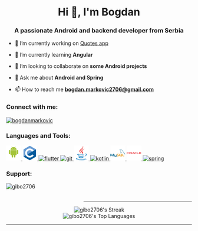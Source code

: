 <h1 align="center">Hi 👋, I'm Bogdan</h1>
<h3 align="center">A passionate Android and backend developer from Serbia</h3>

- 🔭 I’m currently working on [Quotes app](https://github.com/Gibo2706/QuoteApp)

- 🌱 I’m currently learning **Angular**

- 👯 I’m looking to collaborate on **some Android projects**

- 💬 Ask me about **Android and Spring**

- 📫 How to reach me **bogdan.markovic2706@gmail.com**

<h3 align="left">Connect with me:</h3>
<p align="left">
<a href="https://linkedin.com/in/bogdanmarkovic" target="blank"><img align="center" src="https://raw.githubusercontent.com/rahuldkjain/github-profile-readme-generator/master/src/images/icons/Social/linked-in-alt.svg" alt="bogdanmarkovic" height="30" width="40" /></a>
</p>

<h3 align="left">Languages and Tools:</h3>
<p align="left"> <a href="https://developer.android.com" target="_blank" rel="noreferrer"> <img src="https://raw.githubusercontent.com/devicons/devicon/master/icons/android/android-original-wordmark.svg" alt="android" width="40" height="40"/> </a> <a href="https://www.cprogramming.com/" target="_blank" rel="noreferrer"> <img src="https://raw.githubusercontent.com/devicons/devicon/master/icons/c/c-original.svg" alt="c" width="40" height="40"/> </a> <a href="https://flutter.dev" target="_blank" rel="noreferrer"> <img src="https://www.vectorlogo.zone/logos/flutterio/flutterio-icon.svg" alt="flutter" width="40" height="40"/> </a> <a href="https://git-scm.com/" target="_blank" rel="noreferrer"> <img src="https://www.vectorlogo.zone/logos/git-scm/git-scm-icon.svg" alt="git" width="40" height="40"/> </a> <a href="https://www.java.com" target="_blank" rel="noreferrer"> <img src="https://raw.githubusercontent.com/devicons/devicon/master/icons/java/java-original.svg" alt="java" width="40" height="40"/> </a> <a href="https://kotlinlang.org" target="_blank" rel="noreferrer"> <img src="https://www.vectorlogo.zone/logos/kotlinlang/kotlinlang-icon.svg" alt="kotlin" width="40" height="40"/> </a> <a href="https://www.mysql.com/" target="_blank" rel="noreferrer"> <img src="https://raw.githubusercontent.com/devicons/devicon/master/icons/mysql/mysql-original-wordmark.svg" alt="mysql" width="40" height="40"/> </a> <a href="https://www.oracle.com/" target="_blank" rel="noreferrer"> <img src="https://raw.githubusercontent.com/devicons/devicon/master/icons/oracle/oracle-original.svg" alt="oracle" width="40" height="40"/> </a> <a href="https://spring.io/" target="_blank" rel="noreferrer"> <img src="https://www.vectorlogo.zone/logos/springio/springio-icon.svg" alt="spring" width="40" height="40"/> </a> </p>

<h3 align="left">Support:</h3>
<p><a href="https://www.buymeacoffee.com/gibo2706"> <img align="left" src="https://cdn.buymeacoffee.com/buttons/v2/default-yellow.png" height="50" width="210" alt="gibo2706" /></a></p><br><br>

<hr>
<div align="center">
  <img src="https://github-readme-streak-stats.herokuapp.com/?user=gibo2706&theme=vue-dark&hide_border=true" alt="gibo2706's Streak" />
  <br>
  <img src="https://github-readme-stats.vercel.app/api/top-langs/?username=gibo2706&theme=vue-dark&show_icons=true&hide_border=true&layout=compact" alt="gibo2706's Top Languages" />
</div>
<hr>

